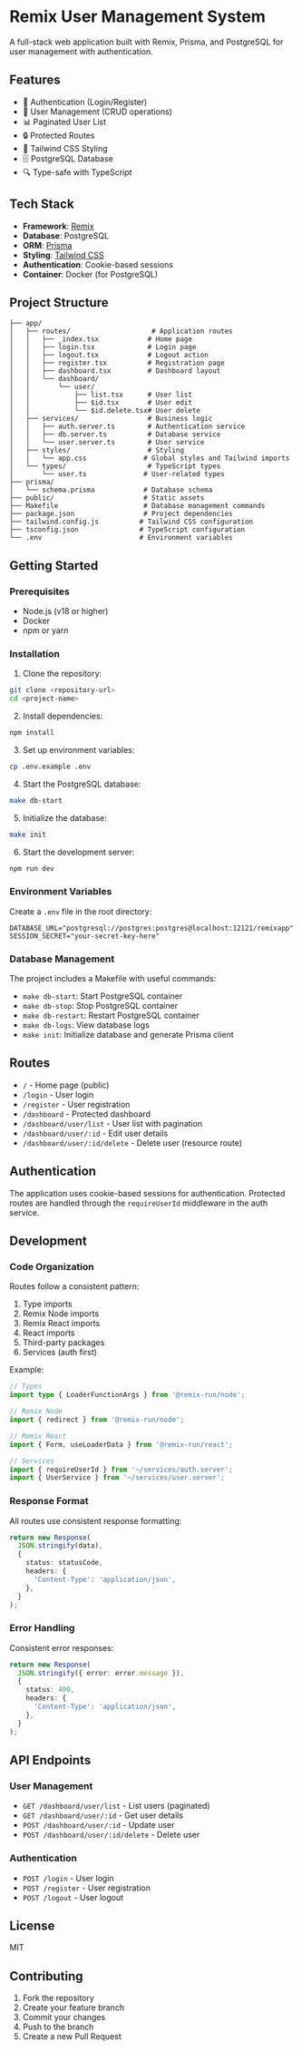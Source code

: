 # Remix User Management System

A full-stack web application built with Remix, Prisma, and PostgreSQL for user management with authentication.

## Features

- 🔐 Authentication (Login/Register)
- 👥 User Management (CRUD operations)
- 📊 Paginated User List
- 🔒 Protected Routes
- 🎨 Tailwind CSS Styling
- 🗄️ PostgreSQL Database
- 🔍 Type-safe with TypeScript

## Tech Stack

- **Framework**: [Remix](https://remix.run)
- **Database**: PostgreSQL
- **ORM**: [Prisma](https://prisma.io)
- **Styling**: [Tailwind CSS](https://tailwindcss.com)
- **Authentication**: Cookie-based sessions
- **Container**: Docker (for PostgreSQL)

## Project Structure

```
├── app/
│   ├── routes/                    # Application routes
│   │   ├── _index.tsx            # Home page
│   │   ├── login.tsx             # Login page
│   │   ├── logout.tsx            # Logout action
│   │   ├── register.tsx          # Registration page
│   │   ├── dashboard.tsx         # Dashboard layout
│   │   └── dashboard/
│   │       └── user/
│   │           ├── list.tsx      # User list
│   │           ├── $id.tsx       # User edit
│   │           └── $id.delete.tsx# User delete
│   ├── services/                 # Business logic
│   │   ├── auth.server.ts        # Authentication service
│   │   ├── db.server.ts          # Database service
│   │   └── user.server.ts        # User service
│   ├── styles/                   # Styling
│   │   └── app.css              # Global styles and Tailwind imports
│   └── types/                    # TypeScript types
│       └── user.ts              # User-related types
├── prisma/
│   └── schema.prisma            # Database schema
├── public/                      # Static assets
├── Makefile                     # Database management commands
├── package.json                 # Project dependencies
├── tailwind.config.js          # Tailwind CSS configuration
├── tsconfig.json               # TypeScript configuration
└── .env                        # Environment variables
```

## Getting Started

### Prerequisites

- Node.js (v18 or higher)
- Docker
- npm or yarn

### Installation

1. Clone the repository:
```bash
git clone <repository-url>
cd <project-name>
```

2. Install dependencies:
```bash
npm install
```

3. Set up environment variables:
```bash
cp .env.example .env
```

4. Start the PostgreSQL database:
```bash
make db-start
```

5. Initialize the database:
```bash
make init
```

6. Start the development server:
```bash
npm run dev
```

### Environment Variables

Create a `.env` file in the root directory:

```env
DATABASE_URL="postgresql://postgres:postgres@localhost:12121/remixapp"
SESSION_SECRET="your-secret-key-here"
```

### Database Management

The project includes a Makefile with useful commands:

- `make db-start`: Start PostgreSQL container
- `make db-stop`: Stop PostgreSQL container
- `make db-restart`: Restart PostgreSQL container
- `make db-logs`: View database logs
- `make init`: Initialize database and generate Prisma client

## Routes

- `/` - Home page (public)
- `/login` - User login
- `/register` - User registration
- `/dashboard` - Protected dashboard
- `/dashboard/user/list` - User list with pagination
- `/dashboard/user/:id` - Edit user details
- `/dashboard/user/:id/delete` - Delete user (resource route)

## Authentication

The application uses cookie-based sessions for authentication. Protected routes are handled through the `requireUserId` middleware in the auth service.

## Development

### Code Organization

Routes follow a consistent pattern:
1. Type imports
2. Remix Node imports
3. Remix React imports
4. React imports
5. Third-party packages
6. Services (auth first)

Example:
```typescript
// Types
import type { LoaderFunctionArgs } from '@remix-run/node';

// Remix Node
import { redirect } from '@remix-run/node';

// Remix React
import { Form, useLoaderData } from '@remix-run/react';

// Services
import { requireUserId } from '~/services/auth.server';
import { UserService } from '~/services/user.server';
```

### Response Format

All routes use consistent response formatting:
```typescript
return new Response(
  JSON.stringify(data),
  {
    status: statusCode,
    headers: {
      'Content-Type': 'application/json',
    },
  }
);
```

### Error Handling

Consistent error responses:
```typescript
return new Response(
  JSON.stringify({ error: error.message }),
  {
    status: 400,
    headers: {
      'Content-Type': 'application/json',
    },
  }
);
```

## API Endpoints

### User Management

- `GET /dashboard/user/list` - List users (paginated)
- `GET /dashboard/user/:id` - Get user details
- `POST /dashboard/user/:id` - Update user
- `POST /dashboard/user/:id/delete` - Delete user

### Authentication

- `POST /login` - User login
- `POST /register` - User registration
- `POST /logout` - User logout

## License

MIT

## Contributing

1. Fork the repository
2. Create your feature branch
3. Commit your changes
4. Push to the branch
5. Create a new Pull Request